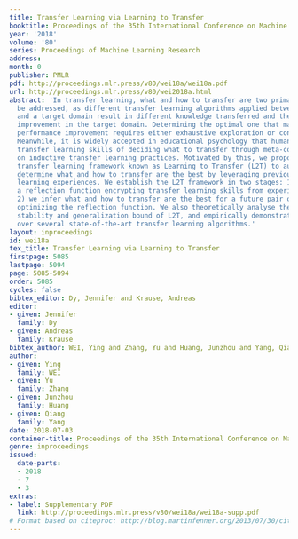 ```yaml
---
title: Transfer Learning via Learning to Transfer
booktitle: Proceedings of the 35th International Conference on Machine Learning
year: '2018'
volume: '80'
series: Proceedings of Machine Learning Research
address: 
month: 0
publisher: PMLR
pdf: http://proceedings.mlr.press/v80/wei18a/wei18a.pdf
url: http://proceedings.mlr.press/v80/wei2018a.html
abstract: 'In transfer learning, what and how to transfer are two primary issues to
  be addressed, as different transfer learning algorithms applied between a source
  and a target domain result in different knowledge transferred and thereby the performance
  improvement in the target domain. Determining the optimal one that maximizes the
  performance improvement requires either exhaustive exploration or considerable expertise.
  Meanwhile, it is widely accepted in educational psychology that human beings improve
  transfer learning skills of deciding what to transfer through meta-cognitive reflection
  on inductive transfer learning practices. Motivated by this, we propose a novel
  transfer learning framework known as Learning to Transfer (L2T) to automatically
  determine what and how to transfer are the best by leveraging previous transfer
  learning experiences. We establish the L2T framework in two stages: 1) we learn
  a reflection function encrypting transfer learning skills from experiences; and
  2) we infer what and how to transfer are the best for a future pair of domains by
  optimizing the reflection function. We also theoretically analyse the algorithmic
  stability and generalization bound of L2T, and empirically demonstrate its superiority
  over several state-of-the-art transfer learning algorithms.'
layout: inproceedings
id: wei18a
tex_title: Transfer Learning via Learning to Transfer
firstpage: 5085
lastpage: 5094
page: 5085-5094
order: 5085
cycles: false
bibtex_editor: Dy, Jennifer and Krause, Andreas
editor:
- given: Jennifer
  family: Dy
- given: Andreas
  family: Krause
bibtex_author: WEI, Ying and Zhang, Yu and Huang, Junzhou and Yang, Qiang
author:
- given: Ying
  family: WEI
- given: Yu
  family: Zhang
- given: Junzhou
  family: Huang
- given: Qiang
  family: Yang
date: 2018-07-03
container-title: Proceedings of the 35th International Conference on Machine Learning
genre: inproceedings
issued:
  date-parts:
  - 2018
  - 7
  - 3
extras:
- label: Supplementary PDF
  link: http://proceedings.mlr.press/v80/wei18a/wei18a-supp.pdf
# Format based on citeproc: http://blog.martinfenner.org/2013/07/30/citeproc-yaml-for-bibliographies/
---
```

